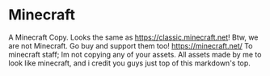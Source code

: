 # Minecraft
A Minecraft Copy. Looks the same as https://classic.minecraft.net!
Btw, we are not Minecraft. Go buy and support them too! https://minecraft.net/
To minecraft staff;
Im not copying any of your assets. All assets made by me to look like minecraft, and i credit you guys just top of this markdown's top.
